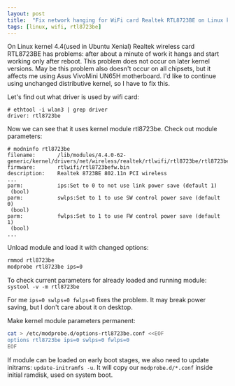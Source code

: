 ```yaml
---
layout: post
title:  "Fix network hanging for WiFi card Realtek RTL8723BE on Linux kernel 4.4"
tags: [linux, wifi, rtl8723be]
---
```


On Linux kernel 4.4(used in Ubuntu Xenial) Realtek wireless card RTL8723BE has problems: after about a minute of work it hangs and start working only after reboot. This problem does not occur on later kernel versions. May be this problem also doesn't occur on all chipsets, but it affects me using Asus VivoMini UN65H motherboard. I'd like to continue using unchanged distributive kernel, so I have to fix this.

Let's find out what driver is used by wifi card:

```
# ethtool -i wlan3 | grep driver
driver: rtl8723be
```

Now we can see that it uses kernel module rtl8723be. Check out module parameters:

```
# modninfo rtl8723be
filename:       /lib/modules/4.4.0-62-generic/kernel/drivers/net/wireless/realtek/rtlwifi/rtl8723be/rtl8723be.ko
firmware:       rtlwifi/rtl8723befw.bin
description:    Realtek 8723BE 802.11n PCI wireless
...
parm:           ips:Set to 0 to not use link power save (default 1)
 (bool)
parm:           swlps:Set to 1 to use SW control power save (default 0)
 (bool)
parm:           fwlps:Set to 1 to use FW control power save (default 1)
 (bool)
...
```

Unload module and load it with changed options:
```bash
rmmod rtl8723be
modprobe rtl8723be ips=0
```

To check current parameters for already loaded and running module: `systool -v -m rtl8723be`

For me `ips=0 swlps=0 fwlps=0` fixes the problem. It may break power saving, but I don't care about it on desktop.

Make kernel module parameters permanent:
```bash
cat > /etc/modprobe.d/options-rtl8723be.conf <<EOF
options rtl8723be ips=0 swlps=0 fwlps=0
EOF
```

If module can be loaded on early boot stages, we also need to update initrams: `update-initramfs -u`. It will copy our `modprobe.d/*.conf` inside initial ramdisk, used on system boot.